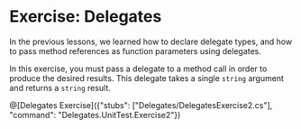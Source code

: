 # Exercise: Delegates

In the previous lessons, we learned how to declare delegate types, and how to pass method references as function parameters using delegates.

In this exercise, you must pass a delegate to a method call in order to produce the desired results. This delegate takes a single `string` argument and returns a `string` result.

@[Delegates Exercise]({"stubs": ["Delegates/DelegatesExercise2.cs"], "command": "Delegates.UnitTest.Exercise2"})
